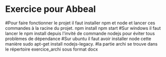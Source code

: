 # Exercice pour Abbeal

#Pour faire fonctionner le projet il faut installer npm et node et lancer ces commandes à la racine du projet.
npm install
npm start
#Sur windows il faut lancer le npm install depuis l'invité de commande nodejs pour éviter tous problèmes de dépendance
#Sur ubuntu il faut avoir installer node cette manière sudo apt-get install nodejs-legacy.
#la partie archi se trouve dans le répertoire exercice_archi sous format docx
